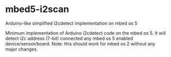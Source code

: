 # mbed5-i2scan
Arduino-like simplified i2cdetect implementation on mbed os 5

Minimum implementation of Arduino i2cdetect code on the mbed os 5. It will detect i2c address (7-bit) connected any mbed os 5 enabled device/sensor/board.
Note: this should work for mbed os 2 without any major changes.
